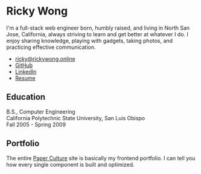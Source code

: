 # Ricky Wong
I'm a full-stack web engineer born, humbly raised, and living in North San Jose, California, always striving to learn and get better at whatever I do. I enjoy sharing knowledge, playing with gadgets, taking photos, and practicing effective communication.
 * <ricky@rickywong.online>
 * [GitHub](https://github.com/rwong48)
 * [LinkedIn](https://www.linkedin.com/in/rickylwong/)
 * [Resume](https://drive.google.com/open?id=1AQnnbJBsDV-Z7_BEDhE_wzxIYPl0cLJ_)

## Education
B.S., Computer Engineering<br/>
California Polytechnic State University, San Luis Obispo<br/>
Fall 2005 - Spring 2009

## Portfolio
The entire [Paper Culture](https://www.paperculture.com) site is basically my frontend portfolio. I can tell you how every single component is built and optimized.
